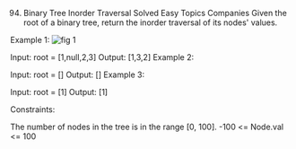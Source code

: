 94. Binary Tree Inorder Traversal
Solved
Easy
Topics
Companies
Given the root of a binary tree, return the inorder traversal of its nodes' values.

 

Example 1:
![fig 1](https://assets.leetcode.com/uploads/2020/09/15/inorder_1.jpg)

Input: root = [1,null,2,3]
Output: [1,3,2]
Example 2:

Input: root = []
Output: []
Example 3:

Input: root = [1]
Output: [1]
 

Constraints:

The number of nodes in the tree is in the range [0, 100].
-100 <= Node.val <= 100
